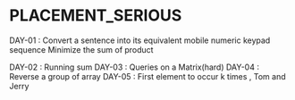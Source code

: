 # PLACEMENT_SERIOUS
DAY-01 : Convert a sentence into its equivalent mobile numeric keypad sequence
         Minimize the sum of product
         
DAY-02 : Running sum 
DAY-03 : Queries on a Matrix(hard)
DAY-04 : Reverse a group of array
DAY-05 : First element to occur k times , Tom and Jerry
